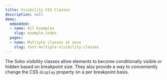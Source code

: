 ```yaml
---
title: Visibility CSS Classes
description: null
demo:
  embedded:
  - name: All Examples
    slug: example-index
  pages:
  - name: Multiple classes at once
    slug: test-multiple-visibility-classes
---
```


The Soho visibility classes allow elements to become conditionally visible or hidden based on breakpoint size. They also provide a way to conveniently change the CSS `display` property on a per breakpoint basis.

